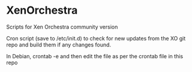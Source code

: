 # XenOrchestra
Scripts for Xen Orchestra community version

Cron script (save to /etc/init.d) to check for new updates from the XO git repo and build them if any changes found.

In Debian, crontab -e and then edit the file as per the crontab file in this repo
